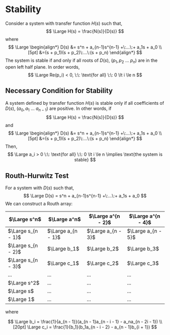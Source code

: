 # Stability

Consider a system with transfer function $H(s)$ such that,
$$
\Large H(s) = \frac{N(s)}{D(s)}
$$
where
$$
\Large \begin{align*}
D(s) &= s^n + a_{n-1}s^{n-1} +\:...\:+ a_1s + a_0 \\[5pt]
&=(s + p_1)(s + p_2)\:...\:(s + p_n)
\end{align*}
$$
The system is stable if and only if all roots of $D(s)$, $(p_1,p_2\:...\:p_n)$ are in the open left half plane. In order words,
$$
\Large Re(p_i) < 0, \:\: \text{for all} \:\: 0 \lt i \le n
$$

## Necessary Condition for Stability

A system defined by transfer function $H(s)$ is stable only if all coefficients of $D(s)$, $(a_0,a_1\:...\:a_{n-1})$ are positive. In other words, if
$$
\Large H(s) = \frac{N(s)}{D(s)}
$$
and
$$
\Large \begin{align*}
D(s) &= s^n + a_{n-1}s^{n-1} +\:...\:+ a_1s + a_0 \\[5pt]
&=(s + p_1)(s + p_2)\:...\:(s + p_n)
\end{align*}
$$
Then,
$$
\Large a_i > 0 \:\: \text{for all} \:\: 0 \lt i \le n \implies \text{the system is stable}
$$

## Routh-Hurwitz Test

For a system with $D(s)$ such that,
$$
\Large D(s) = s^n + a_{n-1}s^{n-1} +\:...\:+ a_1s + a_0
$$
We can construct a Routh array:

$\Large s^n$ | $\Large a^n$ | $\Large a^{n - 2}$ | $\Large a^{n - 4}$
--- | --- | --- | ---
$\Large s_{n - 1}$ | $\Large a_{n - 1}$ | $\Large a_{n - 3}$ | $\Large a_{n - 5}$
$\Large s_{n - 2}$ | $\Large b_1$ | $\Large b_2$ | $\Large b_3$
$\Large s_{n - 3}$ | $\Large c_1$ | $\Large c_2$ | $\Large c_3$
... | ... | ... | ...
$\Large s^2$ | ... | ... | ... | ...
$\Large s$ | ... | ... | ... | ...
$\Large 1$ | ... | ... | ... | ...

where

$$
\Large b_i = \frac{1}{a_{n - 1}}(a_{n - 1}a_{n - i - 1} - a_na_{n - 2i - 1}) \\[20pt]
\Large c_i = \frac{1}{b_1}(b_1a_{n - i - 2} - a_{n - 1}b_{i + 1})
$$